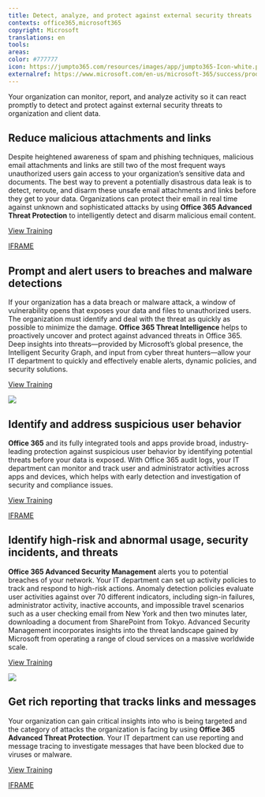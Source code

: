 ```yaml
---
title: Detect, analyze, and protect against external security threats
contexts: office365,microsoft365
copyright: Microsoft
translations: en
tools: 
areas: 
color: #777777
icon: https://jumpto365.com/resources/images/app/jumpto365-Icon-white.png
externalref: https://www.microsoft.com/en-us/microsoft-365/success/productivitylibrary/detect-analyze-and-protect-against-external-security-threats
---
```

Your organization can monitor, report, and analyze activity so it can react promptly to detect and protect against external security threats to organization and client data.


## Reduce malicious attachments and links

Despite heightened awareness of spam and phishing techniques, malicious email attachments and links are still two of the most frequent ways unauthorized users gain access to your organization’s sensitive data and documents. The best way to prevent a potentially disastrous data leak is to detect, reroute, and disarm these unsafe email attachments and links before they get to your data. Organizations can protect their email in real time against unknown and sophisticated attacks by using **Office 365 Advanced Threat Protection** to intelligently detect and disarm malicious email content.

[View Training](https://support.office.com/article/ATP-safe-attachments-in-Office-365-6e13311e-92ae-495e-a619-56d770199170)

[IFRAME](https://www.microsoft.com/en-us/videoplayer/embed/RE1Tzhy)

## Prompt and alert users to breaches and malware detections

If your organization has a data breach or malware attack, a window of vulnerability opens that exposes your data and files to unauthorized users. The organization must identify and deal with the threat as quickly as possible to minimize the damage. **Office 365 Threat Intelligence** helps to proactively uncover and protect against advanced threats in Office 365. Deep insights into threats—provided by Microsoft’s global presence, the Intelligent Security Graph, and input from cyber threat hunters—allow your IT department to quickly and effectively enable alerts, dynamic policies, and security solutions.

[View Training](https://support.office.com/article/Office-365-Threat-Intelligence-overview-32405DA5-BEE1-4A4B-82E5-8399DF94C512)

![](http://img-prod-cms-rt-microsoft-com.akamaized.net/cms/api/am/imageFileData/RE1MPoY?ver=c12f)

## Identify and address suspicious user behavior

**Office 365** and its fully integrated tools and apps provide broad, industry-leading protection against suspicious user behavior by identifying potential threats before your data is exposed. With Office 365 audit logs, your IT department can monitor and track user and administrator activities across apps and devices, which helps with early detection and investigation of security and compliance issues.

[View Training](https://support.office.com/article/Search-the-audit-log-in-the-Office-365-Security-Compliance-Center-0d4d0f35-390b-4518-800e-0c7ec95e946c)

[IFRAME](https://www.microsoft.com/en-us/videoplayer/embed/RE1UzS8)

## Identify high-risk and abnormal usage, security incidents, and threats

**Office 365 Advanced Security Management** alerts you to potential breaches of your network. Your IT department can set up activity policies to track and respond to high-risk actions. Anomaly detection policies evaluate user activities against over 70 different indicators, including sign-in failures, administrator activity, inactive accounts, and impossible travel scenarios such as a user checking email from New York and then two minutes later, downloading a document from SharePoint from Tokyo. Advanced Security Management incorporates insights into the threat landscape gained by Microsoft from operating a range of cloud services on a massive worldwide scale.

[View Training](https://support.office.com/article/Overview-of-Advanced-Security-Management-in-Office-365-81f0ee9a-9645-45ab-ba56-de9cbccab475)

![](http://img-prod-cms-rt-microsoft-com.akamaized.net/cms/api/am/imageFileData/RE1MPff?ver=63de)

## Get rich reporting that tracks links and messages

Your organization can gain critical insights into who is being targeted and the category of attacks the organization is facing by using **Office 365** **Advanced Threat Protection**. Your IT department can use reporting and message tracing to investigate messages that have been blocked due to viruses or malware.

[View Training](https://support.office.com/article/View-the-reports-for-Advanced-Threat-Protection-E47E838C-D99E-4C0B-B9AA-E66C4FAE902F)

[IFRAME](https://www.microsoft.com/en-us/videoplayer/embed/RE1TzhA)


